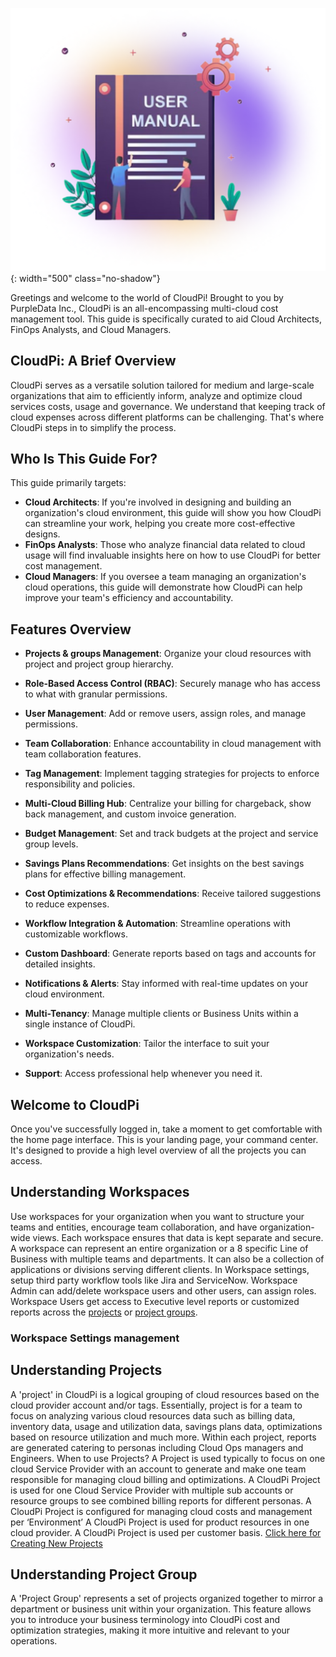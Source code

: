 
![User Guide](images/grad_logo.png){: width="500" class="no-shadow"}

Greetings and welcome to the world of CloudPi! Brought to you by PurpleData Inc., CloudPi 
is an all-encompassing multi-cloud cost management tool. This guide is specifically curated 
to aid Cloud Architects, FinOps Analysts, and Cloud Managers.
## CloudPi: A Brief Overview
CloudPi serves as a versatile solution tailored for medium and large-scale organizations that 
aim to efficiently inform, analyze and optimize cloud services costs, usage and governance. 
We understand that keeping track of cloud expenses across different platforms can be 
challenging. That's where CloudPi steps in to simplify the process.
## Who Is This Guide For?
This guide primarily targets:

- **Cloud Architects**: If you're involved in designing and building an organization's cloud 
environment, this guide will show you how CloudPi can streamline your work, 
helping you create more cost-effective designs.
- **FinOps Analysts**: Those who analyze financial data related to cloud usage will find 
invaluable insights here on how to use CloudPi for better cost management.
- **Cloud Managers**: If you oversee a team managing an organization's cloud 
operations, this guide will demonstrate how CloudPi can help improve your team's 
efficiency and accountability.
## Features Overview
- **Projects & groups Management**: Organize your cloud resources with project and 
project group hierarchy.
- **Role-Based Access Control (RBAC)**: Securely manage who has access to what with 
granular permissions.
- **User Management**: Add or remove users, assign roles, and manage permissions.
- **Team Collaboration**: Enhance accountability in cloud management with team 
collaboration features.

- **Tag Management**: Implement tagging strategies for projects to enforce 
responsibility and policies.

- **Multi-Cloud Billing Hub**: Centralize your billing for chargeback, show back 
management, and custom invoice generation.
- **Budget Management**: Set and track budgets at the project and service group levels.
- **Savings Plans Recommendations**: Get insights on the best savings plans for effective 
billing management.
- **Cost Optimizations & Recommendations**: Receive tailored suggestions to reduce 
expenses.
- **Workflow Integration & Automation**: Streamline operations with customizable 
workflows.
- **Custom Dashboard**: Generate reports based on tags and accounts for detailed 
insights.
- **Notifications & Alerts**: Stay informed with real-time updates on your cloud 
environment.
- **Multi-Tenancy**: Manage multiple clients or Business Units within a single instance of 
CloudPi.
- **Workspace Customization**: Tailor the interface to suit your organization's needs.
- **Support**: Access professional help whenever you need it.
## Welcome to CloudPi
Once you've successfully logged in, take a moment to get comfortable with the home page 
interface. This is your landing page, your command center. It's designed to provide a high level overview of all the projects you can access.
## Understanding Workspaces
Use workspaces for your organization when you want to structure your teams and entities, 
encourage team collaboration, and have organization-wide views. Each workspace ensures 
that data is kept separate and secure. A workspace can represent an entire organization or a 
8
specific Line of Business with multiple teams and departments. It can also be a collection of 
applications or divisions serving different clients.
In Workspace settings, setup third party workflow tools like Jira and ServiceNow. 
Workspace Admin can add/delete workspace users and other users, can assign roles.
Workspace Users get access to Executive level reports or customized reports across the 
[projects](http://cloudpie.ai:3000/) or [project groups](http://cloudpie.ai:3000/).

### Workspace Settings management 
## Understanding Projects
A 'project' in CloudPi is a logical grouping of cloud resources based on the cloud provider 
account and/or tags. Essentially, project is for a team to focus on analyzing various cloud 
resources data such as billing data, inventory data, usage and utilization data, savings plans 
data, optimizations based on resource utilization and much more. Within each project, 
reports are generated catering to personas including Cloud Ops managers and Engineers.
When to use Projects?
A Project is used typically to focus on one cloud Service Provider with an account to 
generate and make one team responsible for managing cloud billing and optimizations.
A CloudPi Project is used for one Cloud Service Provider with multiple sub accounts or 
resource groups to see combined billing reports for different personas.
A CloudPi Project is configured for managing cloud costs and management per 
‘Environment’
A CloudPi Project is used for product resources in one cloud provider.
A CloudPi Project is used per customer basis.
[Click here for Creating New Projects](http://cloudpie.ai:3000/)

## Understanding Project Group
A 'Project Group' represents a set of projects organized together to mirror a department or 
business unit within your organization. This feature allows you to introduce your business 
terminology into CloudPi cost and optimization strategies, making it more intuitive and 
relevant to your operations.